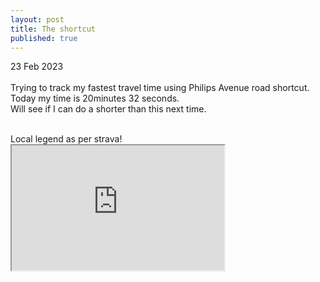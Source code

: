 ```yaml
---
layout: post
title: The shortcut
published: true
---
```

23 Feb 2023
<br>
<br>
Trying to track my fastest travel time using Philips Avenue road shortcut. 
<br>
Today my time is 20minutes 32 seconds. 
<br>
Will see if I can do a shorter than this next time.
<br>
<!--more-->
<br>
Local legend as per strava!
<br>
<iframe src="https://drive.google.com/file/d/1Q1kcpLhOcF3d4rc9_nm2KRjN0AQPHF6S/preview" width="340" height="200" allow="autoplay"></iframe>

